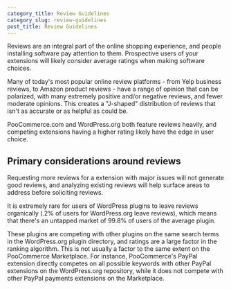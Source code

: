 ```yaml
---
category_title: Review Guidelines  
category_slug: review-guidelines
post_title: Review Guidelines
---
```


Reviews are an integral part of the online shopping experience, and people installing software pay attention to them. Prospective users of your extensions will likely consider average ratings when making software choices.

Many of today's most popular online review platforms - from Yelp business reviews, to Amazon product reviews - have a range of opinion that can be polarized, with many extremely positive and/or negative reviews, and fewer moderate opinions. This creates a "J-shaped" distribution of reviews that isn't as accurate or as helpful as could be.

PooCommerce.com and WordPress.org both feature reviews heavily, and competing extensions having a higher rating likely have the edge in user choice. 

## Primary considerations around reviews

Requesting more reviews for a extension with major issues will not generate good reviews, and analyzing existing reviews will help surface areas to address before soliciting reviews.

It is extremely rare for users of WordPress plugins to leave reviews organically (.2% of users for WordPress.org leave reviews), which means that there's an untapped market of 99.8% of users of the average plugin.

These plugins are competing with other plugins on the same search terms in the WordPress.org plugin directory, and ratings are a large factor in the ranking algorithm. This is not usually a factor to the same extent on the PooCommerce Marketplace. For instance, PooCommerce's PayPal extension directly competes on all possible keywords with other PayPal extensions on the WordPress.org repository, while it does not compete with other PayPal payments extensions on the Marketplace.
